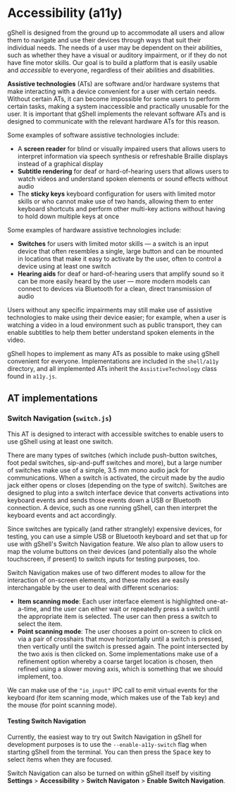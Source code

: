 # Accessibility (a11y)
gShell is designed from the ground up to accommodate all users and allow them to navigate and use their devices through ways that suit their individual needs. The needs of a user may be dependent on their abilities, such as whether they have a visual or auditory impairment, or if they do not have fine motor skills. Our goal is to build a platform that is easily usable and _accessible_ to everyone, regardless of their abilities and disabilities.

**Assistive technologies** (ATs) are software and/or hardware systems that make interacting with a device convenient for a user with certain needs. Without certain ATs, it can become impossible for some users to perform certain tasks, making a system inaccessible and practically unusable for the user. It is important that gShell implements the relevant software ATs and is designed to communicate with the relevant hardware ATs for this reason.

Some examples of software assistive technologies include:

* A **screen reader** for blind or visually impaired users that allows users to interpret information via speech synthesis or refreshable Braille displays instead of a graphical display
* **Subtitle rendering** for deaf or hard-of-hearing users that allows users to watch videos and understand spoken elements or sound effects without audio
* The **sticky keys** keyboard configuration for users with limited motor skills or who cannot make use of two hands, allowing them to enter keyboard shortcuts and perform other multi-key actions without having to hold down multiple keys at once

Some examples of hardware assistive technologies include:

* **Switches** for users with limited motor skills — a switch is an input device that often resembles a single, large button and can be mounted in locations that make it easy to activate by the user, often to control a device using at least one switch
* **Hearing aids** for deaf or hard-of-hearing users that amplify sound so it can be more easily heard by the user — more modern models can connect to devices via Bluetooth for a clean, direct transmission of audio

Users without any specific impairments may still make use of assistive technologies to make using their device easier; for example, when a user is watching a video in a loud environment such as public transport, they can enable subtitles to help them better understand spoken elements in the video.

gShell hopes to implement as many ATs as possible to make using gShell convenient for everyone. Implementations are included in the `shell/a11y` directory, and all implemented ATs inherit the `AssistiveTechnology` class found in `a11y.js`.

## AT implementations

### Switch Navigation (`switch.js`)
This AT is designed to interact with accessible switches to enable users to use gShell using at least one switch.

There are many types of switches (which include push-button switches, foot pedal switches, sip-and-puff switches and more), but a large number of switches make use of a simple, 3.5 mm mono audio jack for communications. When a switch is activated, the circuit made by the audio jack either opens or closes (depending on the type of switch). Switches are designed to plug into a switch interface device that converts activations into keyboard events and sends those events down a USB or Bluetooth connection. A device, such as one running gShell, can then interpret the keyboard events and act accordingly.

Since switches are typically (and rather stranglely) expensive devices, for testing, you can use a simple USB or Bluetooth keyboard and set that up for use with gShell's Switch Navigation feature. We also plan to allow users to map the volume buttons on their devices (and potentially also the whole touchscreen, if present) to switch inputs for testing purposes, too.

Switch Navigation makes use of two different modes to allow for the interaction of on-screen elements, and these modes are easily interchangable by the user to deal with different scenarios:

* **Item scanning mode**: Each user interface element is highlighted one-at-a-time, and the user can either wait or repeatedly press a switch until the appropriate item is selected. The user can then press a switch to select the item.
* **Point scanning mode**: The user chooses a point on-screen to click on via a pair of crosshairs that move horizontally until a switch is pressed, then vertically until the switch is pressed again. The point intersected by the two axis is then clicked on. Some implementations make use of a refinement option whereby a coarse target location is chosen, then refined using a slower moving axis, which is something that we should implement, too.

We can make use of the `"io_input"` IPC call to emit virtual events for the keyboard (for item scanning mode, which makes use of the <kbd>Tab</kbd> key) and the mouse (for point scanning mode).

#### Testing Switch Navigation
Currently, the easiest way to try out Switch Navigation in gShell for development purposes is to use the `--enable-a11y-switch` flag when starting gShell from the terminal. You can then press the <kbd>Space</kbd> key to select items when they are focused.

Switch Navigation can also be turned on within gShell itself by visiting **Settings** > **Accessibility** > **Switch Navigaton** > **Enable Switch Navigation**.